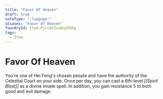 ```yaml
---
title: "Favor Of Heaven"
draft: true
noteType: ":luggage:"
aliases: "Favor Of Heaven"
foundryId: Item.PjrcdrIvubny59Xq
tags:
  - Item
---
```


# Favor Of Heaven

You're one of Hei Feng's chosen people and have the authority of the Celestial Court on your side. Once per day, you can cast a 6th-level _[[Spirit Blast]]_ as a divine innate spell. In addition, you gain resistance 5 to both good and evil damage.
